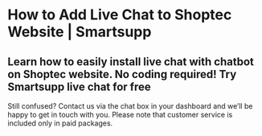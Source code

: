 # How to Add Live Chat to Shoptec Website | Smartsupp
## Learn how to easily install live chat with chatbot on Shoptec website. No coding required! Try Smartsupp live chat for free
Still confused? Contact us via the chat box in your dashboard and we’ll be happy to get in touch with you. Please note that customer service is included only in paid packages.

